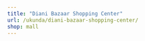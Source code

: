 ```yaml
---
title: "Diani Bazaar Shopping Center"
url: /ukunda/diani-bazaar-shopping-center/
shop: mall
---
```

